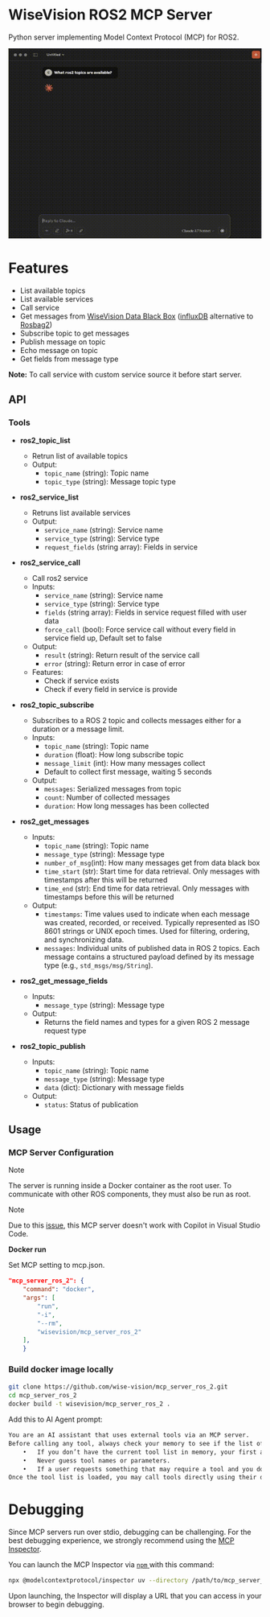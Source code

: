
# WiseVision ROS2 MCP Server

Python server implementing Model Context Protocol (MCP) for ROS2.

![Demo](docs/assets/mcp-ros2-server.gif)

# Features
- List available topics 
- List available services 
- Call service
- Get messages from [WiseVision Data Black Box](https://github.com/wise-vision/wisevision_data_black_box) ([influxDB](https://www.influxdata.com) alternative to [Rosbag2](https://github.com/ros2/rosbag2))
- Subscribe topic to get messages
- Publish message on topic
- Echo message on topic
- Get fields from message type


**Note:** To call service with custom service source it before start server.

## API

### Tools

- **ros2_topic_list**
    - Retrun list of available topics
    - Output:
        - `topic_name` (string): Topic name
        - `topic_type` (string): Message topic type

- **ros2_service_list**
    - Retruns list available services
    - Output:
        - `service_name` (string): Service name
        - `service_type` (string): Service type
        - `request_fields` (string array): Fields in service

- **ros2_service_call**
    - Call ros2 service
    - Inputs:
        - `service_name` (string): Service name
        - `service_type` (string): Service type
        - `fields` (string array): Fields in service request filled with user data
        - `force_call` (bool): Force service call without every field in service field up, Default set to false
    - Output:
        - `result` (string): Return result of the service call
        - `error` (string): Return error in case of error
    - Features:
        - Check if service exists
        - Check if every field in service is provide

- **ros2_topic_subscribe**
    - Subscribes to a ROS 2 topic and collects messages either for a duration or a message limit.
    - Inputs:
        - `topic_name` (string): Topic name
        - `duration` (float): How long subscribe topic
        - `message_limit` (int): How many messages collect
        - Default to collect first message, waiting 5 seconds
    - Output:
        - `messages`: Serialized messages from topic
        - `count`: Number of collected messages
        - `duration`: How long messages has been collected

- **ros2_get_messages**
    - Inputs:
        - `topic_name` (string): Topic name
        - `message_type` (string): Message type
        - `number_of_msg`(int): How many messages get from data black box
        - `time_start` (str): Start time for data retrieval. Only messages with timestamps after this will be returned
        - `time_end` (str):  End time for data retrieval. Only messages with timestamps before this will be returned
    - Output:
        - `timestamps`: Time values used to indicate when each message was created, recorded, or received. Typically represented as ISO 8601 strings or UNIX epoch times. Used for filtering, ordering, and synchronizing data.
        - `messages`: Individual units of published data in ROS 2 topics. Each message contains a structured payload defined by its message type (e.g., `std_msgs/msg/String`).

- **ros2_get_message_fields**
    - Inputs:
        - `message_type` (string): Message type
    - Output:
        - Returns the field names and types for a given ROS 2 message request type

- **ros2_topic_publish**
    - Inputs:
        - `topic_name` (string): Topic name
        - `message_type` (string): Message type
        - `data` (dict): Dictionary with message fields
    - Output:
        - `status`: Status of publication


## Usage

### MCP Server Configuration
> [!NOTE]
> The server is running inside a Docker container as the root user. To communicate with other ROS components, they must also be run as root.

> [!NOTE]
> Due to this [issue](https://github.com/microsoft/vscode-copilot-release/issues/7505), this MCP server doesn't work with Copilot in Visual Studio Code.

**Docker run**

Set MCP setting to mcp.json.
```json
"mcp_server_ros_2": {
    "command": "docker",
    "args": [
        "run",
        "-i",
        "--rm",
        "wisevision/mcp_server_ros_2"
    ],
    }

```

### Build docker image locally
```bash
git clone https://github.com/wise-vision/mcp_server_ros_2.git
cd mcp_server_ros_2
docker build -t wisevision/mcp_server_ros_2 .
```


Add  this to AI Agent prompt:
```txt
You are an AI assistant that uses external tools via an MCP server.
Before calling any tool, always check your memory to see if the list of available tools is known.
	•	If you don’t have the current tool list in memory, your first action should be to call the list-tools tool.
	•	Never guess tool names or parameters.
	•	If a user requests something that may require a tool and you don’t have the right tool info, ask them or call list-tools first.
Once the tool list is loaded, you may call tools directly using their documented names and schemas.
```

# Debugging

Since MCP servers run over stdio, debugging can be challenging. For the best debugging
experience, we strongly recommend using the [MCP Inspector](https://github.com/modelcontextprotocol/inspector).

You can launch the MCP Inspector via [ `npm` ](https://docs.npmjs.com/downloading-and-installing-node-js-and-npm) with this command:

```bash
npx @modelcontextprotocol/inspector uv --directory /path/to/mcp_server_ros2 run mcp_ros_2_server
```

Upon launching, the Inspector will display a URL that you can access in your browser to begin debugging.